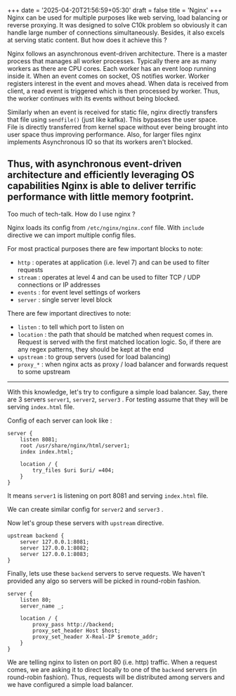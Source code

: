+++
date = '2025-04-20T21:56:59+05:30'
draft = false
title = 'Nginx'
+++
Nginx can be used for multiple purposes like web serving, load balancing or reverse proxying. It was designed to solve C10k problem so obviously it can handle large number of connections simultaneously. Besides, it also excels at serving static content. But how does it achieve this ? 

Nginx follows an asynchronous event-driven architecture. There is a master process that manages all worker processes. Typically there are as many workers as there are CPU cores. Each worker has an event loop running inside it. When an event comes on socket, OS notifies worker. Worker registers interest in the event and moves ahead. When data is received from client, a read event is triggered which is then processed by worker. Thus, the worker continues with its events without being blocked. 

Similarly when an event is received for static file, nginx directly transfers that file using `sendfile()` (just like kafka). This bypasses the user space. File is directly transferred from kernel space without ever being brought into user space thus improving performance. Also, for larger files nginx implements Asynchronous IO so that its workers aren't blocked. 

Thus, with asynchronous event-driven architecture and efficiently leveraging OS capabilities Nginx is able to deliver terrific performance with little memory footprint.
---
Too much of tech-talk. How do I use nginx ? 

Nginx loads its config from `/etc/nginx/nginx.conf` file. With `include` directive we can import multiple config files. 

For most practical purposes there are few important blocks to note:
- `http` : operates at application (i.e. level 7) and can be used to filter requests
- `stream` : operates at level 4 and can be used to filter TCP / UDP connections or IP addresses
- `events` : for event level settings of workers
- `server` : single server level block

There are few important directives to note: 
- `listen` : to tell which port to listen on
- `location` : the path that should be matched when request comes in. Request is served with the first matched location logic. So, if there are any regex patterns, they should be kept at the end
- `upstream` : to group servers (used for load balancing)
- `proxy_*` : when nginx acts as proxy / load balancer and forwards request to some upstream 
---

With this knowledge, let's try to configure a simple load balancer. Say, there are 3 servers `server1`, `server2`, `server3` . For testing assume that they will be serving `index.html` file. 

Config of each server can look like : 
```
server {
    listen 8081;
    root /usr/share/nginx/html/server1;
    index index.html;

    location / {
        try_files $uri $uri/ =404;
    }
}
```
It means `server1` is listening on port 8081 and serving `index.html` file. 

We can create similar config for `server2` and `server3` . 

Now let's group these servers with `upstream` directive.
```
upstream backend {
    server 127.0.0.1:8081;
    server 127.0.0.1:8082;
    server 127.0.0.1:8083;
}
```

Finally, lets use these `backend` servers to serve requests. We haven't provided any algo so servers will be picked in round-robin fashion.

```
server {
    listen 80;
    server_name _;
    
    location / {
        proxy_pass http://backend;
        proxy_set_header Host $host;
        proxy_set_header X-Real-IP $remote_addr;
    }
}
```

We are telling nginx to listen on port 80 (i.e. http) traffic. When a request comes, we are asking it to direct locally to one of the `backend` servers (in round-robin fashion). Thus, requests will be distributed among servers and we have configured a simple load balancer. 